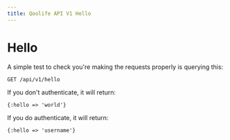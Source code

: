 ```yaml
---
title: Qoolife API V1 Hello
---
```


# Hello

A simple test to check you're making the requests properly is querying this:

    GET /api/v1/hello

If you don't authenticate, it will return:

    {:hello => 'world'}

If you do authenticate, it will return:

    {:hello => 'username'}
